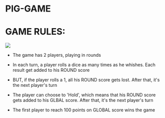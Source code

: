 # PIG-GAME

# GAME RULES:
<img src="https://github.com/matheusfrancisco/some-codes-to-help-me/blob/master/Projects/javascript/pig-game/piggame.jpeg" with='500' heigth='650'>

- The game has 2 players, playing in rounds

- In each turn, a player rolls a dice as many times as he whishes. Each result get added to his ROUND score

- BUT, if the player rolls a 1, all his ROUND score gets lost. After that, it's the next player's turn

- The player can choose to 'Hold', which means that his ROUND score gets added to his GLBAL score. After that, it's the next player's turn

- The first player to reach 100 points on GLOBAL score wins the game
